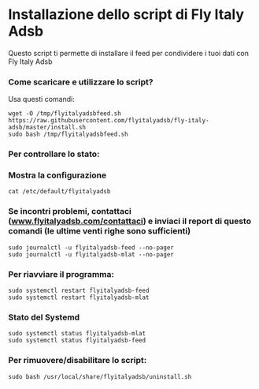 # Installazione dello script di Fly Italy Adsb 

Questo script ti permette di installare il feed per condividere i tuoi dati con Fly Italy Adsb

### Come scaricare e utilizzare lo script?

Usa questi comandi:

```
wget -O /tmp/flyitalyadsbfeed.sh https://raw.githubusercontent.com/flyitalyadsb/fly-italy-adsb/master/install.sh
sudo bash /tmp/flyitalyadsbfeed.sh
```

### Per controllare lo stato:

### Mostra la configurazione 
```
cat /etc/default/flyitalyadsb
```

### Se incontri problemi, contattaci (www.flyitalyadsb.com/contattaci) e inviaci il report di questo comandi (le ultime venti righe sono sufficienti)

```
sudo journalctl -u flyitalyadsb-feed --no-pager
sudo journalctl -u flyitalyadsb-mlat --no-pager
```

### Per riavviare il programma:

```
sudo systemctl restart flyitalyadsb-feed
sudo systemctl restart flyitalyadsb-mlat
```


### Stato del Systemd

```
sudo systemctl status flyitalyadsb-mlat
sudo systemctl status flyitalyadsb-feed
```


### Per rimuovere/disabilitare lo script:

```
sudo bash /usr/local/share/flyitalyadsb/uninstall.sh
```
